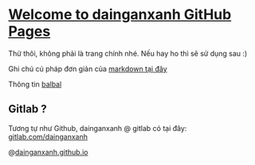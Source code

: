 # [Welcome to dainganxanh GitHub Pages](https://dainganxanh.github.io/)

Thử thôi, không phải là trang chính nhé. Nếu hay ho thì sẽ sử dụng sau :)

Ghi chú cú pháp đơn giản của [markdown tại đây](/markdown.md)

Thông tin [balbal](/info.md)

## Gitlab ?
Tương tự như Github, dainganxanh @ gitlab có tại đây: [gitlab.com/dainganxanh](https://gitlab.com/dainganxanh)

@[dainganxanh.github.io](https://dainganxanh.github.io)
